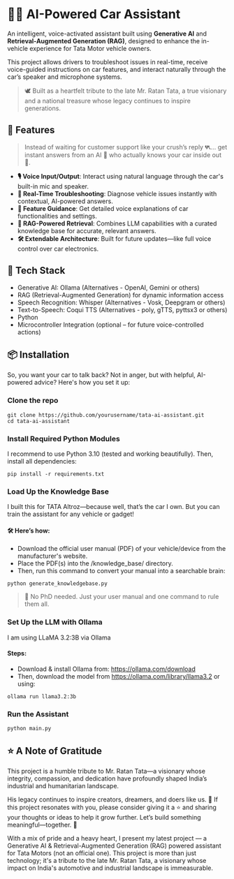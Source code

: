 # 🚗🧠 AI-Powered Car Assistant 

An intelligent, voice-activated assistant built using **Generative AI** and 
**Retrieval-Augmented Generation (RAG)**, designed to enhance the in-vehicle 
experience for Tata Motor vehicle owners.

This project allows drivers to troubleshoot issues in real-time, receive 
voice-guided instructions on car features, and interact naturally through the 
car’s speaker and microphone systems.

> 🕊️ Built as a heartfelt tribute to the late Mr. Ratan Tata, a true visionary 
> and a national treasure whose legacy continues to inspire generations.

## 🚀 Features
> Instead of waiting for customer support like your crush’s reply 💔📞... get 
> instant answers from an AI 🤖 who actually knows your car inside out 🔧.

- **🎙️ Voice Input/Output**: Interact using natural language through the car's 
built-in mic and speaker.
- **🔧 Real-Time Troubleshooting**: Diagnose vehicle issues instantly with 
contextual, AI-powered answers.
- **📘 Feature Guidance**: Get detailed voice explanations of car 
functionalities and settings.
- **🔄 RAG-Powered Retrieval**: Combines LLM capabilities with a curated 
knowledge base for accurate, relevant answers.
- **🛠️ Extendable Architecture**: Built for future updates—like full voice 
control over car electronics.

## 🧠 Tech Stack
- Generative AI: Ollama (Alternatives - OpenAI, Gemini or others)
- RAG (Retrieval-Augmented Generation) for dynamic information access
- Speech Recognition:  Whisper (Alternatives - Vosk, Deepgram or others)
- Text-to-Speech: Coqui TTS (Alternatives - poly, gTTS, pyttsx3 or others)
- Python
- Microcontroller Integration (optional – for future voice-controlled actions)

## 📦 Installation
So, you want your car to talk back? Not in anger, but with helpful, AI-powered 
advice? Here's how you set it up:

### Clone the repo
```commandline
git clone https://github.com/yourusername/tata-ai-assistant.git
cd tata-ai-assistant
```

### Install Required Python Modules
I recommend to use Python 3.10 (tested and working beautifully). Then, 
install all dependencies:
```commandline
pip install -r requirements.txt
```

### Load Up the Knowledge Base
I built this for TATA Altroz—because well, that’s the car I own. But you can 
train the assistant for any vehicle or gadget!
#### 🛠️ Here’s how:
- Download the official user manual (PDF) of your vehicle/device from the manufacturer's website.
- Place the PDF(s) into the /knowledge_base/ directory.
- Then, run this command to convert your manual into a searchable brain:
```commandline
python generate_knowledgebase.py
```
> 🤖 No PhD needed. Just your user manual and one command to rule them all.

### Set Up the LLM with Ollama
I am using LLaMA 3.2:3B via Ollama
#### Steps:
- Download & install Ollama from: https://ollama.com/download
- Then, download the model from https://ollama.com/library/llama3.2 or using:
```commandline
ollama run llama3.2:3b
```

### Run the Assistant
```commandline
python main.py
```

## ⭐ A Note of Gratitude
This project is a humble tribute to Mr. Ratan Tata—a visionary whose integrity, 
compassion, and dedication have profoundly shaped India’s industrial and 
humanitarian landscape.

His legacy continues to inspire creators, dreamers, and doers like us. 🙏
If this project resonates with you, please consider giving it a ⭐ and sharing 
your thoughts or ideas to help it grow further. Let’s build something 
meaningful—together. 💛



With a mix of pride and a heavy heart, I present my latest project — a Generative AI & Retrieval-Augmented Generation (RAG) powered assistant for Tata Motors (not an official one). This project is more than just technology; it's a tribute to the late Mr. Ratan Tata, a visionary whose impact on India's automotive and industrial landscape is immeasurable.


